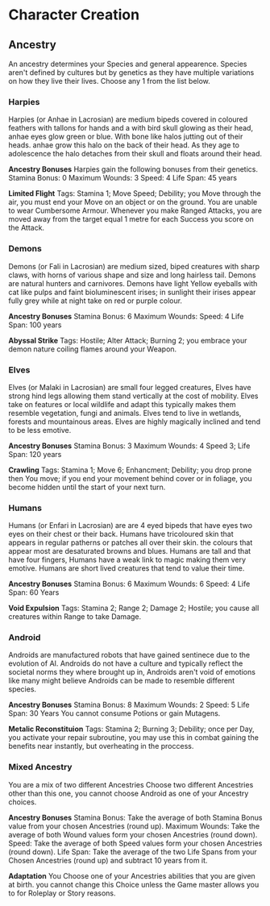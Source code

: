 
# Character Creation

## Ancestry

An ancestry determines your Species and general appearence. Species aren't defined by cultures
but by genetics as they have multiple variations on how they live their lives. Choose any 1 from the
list below.

### Harpies


Harpies (or Anhae in Lacrosian) are medium bipeds covered in coloured feathers with tallons for
hands and a with bird skull glowing as their head, anhae eyes glow green or blue. With bone like
halos jutting out of their heads. anhae grow this halo on the back of their head. As they age to
adolescence the halo detaches from their skull and floats around their head.

**Ancestry Bonuses**
Harpies gain the following bonuses from their genetics.
Stamina Bonus: 0
Maximum Wounds: 3
Speed: 4
Life Span: 45 years

**Limited Flight**
Tags: Stamina 1; Move Speed; Debility;
you Move through the air, you must end your Move on an object or on the ground. You are unable
to wear Cumbersome Armour. Whenever you make Ranged Attacks, you are moved away from the
target equal 1 metre for each Success you score on the Attack.

### Demons

Demons (or Fali in Lacrosian) are medium sized, biped creatures with sharp claws, with horns of
various shape and size and long hairless tail. Demons are natural hunters and carnivores. Demons
have light Yellow eyeballs with cat like pulps and faint bioluminescent irises; in sunlight their irises
appear fully grey while at night take on red or purple colour.

**Ancestry Bonuses**
Stamina Bonus: 6
Maximum Wounds:
Speed: 4
Life Span: 100 years

**Abyssal Strike**
Tags: Hostile; Alter Attack; Burning 2;
you embrace your demon nature coiling flames around your Weapon.


### Elves

Elves (or Malaki in Lacrosian) are small four legged creatures, Elves have strong hind legs allowing
them stand vertically at the cost of mobility. Elves take on features or local wildlife and adapt this
typically makes them resemble vegetation, fungi and animals. Elves tend to live in wetlands, forests
and mountainous areas. Elves are highly magically inclined and tend to be less emotive.

**Ancestry Bonuses**
Stamina Bonus: 3
Maximum Wounds: 4
Speed 3;
Life Span: 120 years

**Crawling**
Tags: Stamina 1; Move 6; Enhancment; Debility;
you drop prone then You move; if you end your movement behind cover or in foliage, you become
hidden until the start of your next turn.

### Humans

Humans (or Enfari in Lacrosian) are are 4 eyed bipeds that have eyes two eyes on their chest or
their back. Humans have tricoloured skin that appears in regular patherns or patches all over their
skin. the colours that appear most are desaturated browns and blues. Humans are tall and that
have four fingers, Humans have a weak link to magic making them very emotive. Humans are short
lived creatures that tend to value their time.

**Ancestry Bonuses**
Stamina Bonus: 6
Maximum Wounds: 6
Speed: 4
Life Span: 60 Years

**Void Expulsion**
Tags: Stamina 2; Range 2; Damage 2; Hostile;
you cause all creatures within Range to take Damage.


### Android

Androids are manufactured robots that have gained sentinece due to the evolution of AI. Androids
do not have a culture and typically reflect the societal norms they where brought up in, Androids
aren't void of emotions like many might believe Androids can be made to resemble different
species.

**Ancestry Bonuses**
Stamina Bonus: 8
Maximum Wounds: 2
Speed: 5
Life Span: 30 Years
You cannot consume Potions or gain Mutagens.

**Metalic Reconstituion**
Tags: Stamina 2;  Burning 3; Debility;
once per Day, you activate your repair subroutine, you may use this in combat gaining the benefits
near instantly, but overheating in the proccess.

### Mixed Ancestry

You are a mix of two different Ancestries Choose two different Ancestries other than this one, you
cannot choose Android as one of your Ancestry choices.

**Ancestry Bonuses**
Stamina Bonus: Take the average of both Stamina Bonus value from your chosen Ancestries (round
up).
Maximum Wounds: Take the average of both Wound values form your chosen Ancestries (round
down).
Speed: Take the average of both Speed values form your chosen Ancestries (round down).
Life Span: Take the average of the two Life Spans from your Chosen Ancestries (round up) and
subtract 10 years from it.

**Adaptation**
You Choose one of your Ancestries abilities that you are given at birth. you cannot change this
Choice unless the Game master allows you to for Roleplay or Story reasons.

